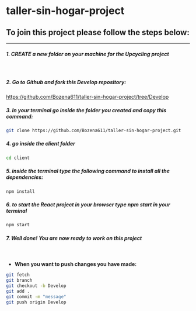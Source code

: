 # taller-sin-hogar-project

## To join this project please follow the steps below:
***

##### 1. CREATE a new folder on your machine for the Upcycling project<br/>
&nbsp;
##### 2. Go to Github and fork this Develop repository:
<https://github.com/Bozena611/taller-sin-hogar-project/tree/Develop>

##### 3. In your terminal go inside the folder you created and copy this command:<br/>

```sh
git clone https://github.com/Bozena611/taller-sin-hogar-project.git
```

##### 4. go inside the client folder<br/>

```sh
cd client
```

##### 5. inside the terminal type the following command to install all the dependencies:<br/>
```sh
npm install
```


##### 6. to start the React project in your browser type npm start in your terminal<br/>

```sh
npm start
```

##### 7. Well done! You are now ready to work on this project 
&nbsp;
- **When you want to push changes you have made:**

```sh
git fetch
git branch
git checkout -b Develop
git add .
git commit -m "message"
git push origin Develop
```